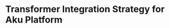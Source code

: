 <!--
COPILOT_PROMPT:
Describe Transformer integration per-tier: on-device inference, federated fine-tuning at Super Hubs,
global model orchestration at IG-Hub. Include privacy guardrails and deployment checklist.
-->
# Transformer Integration Strategy for Aku Platform

<!-- Copilot: expand here -->
